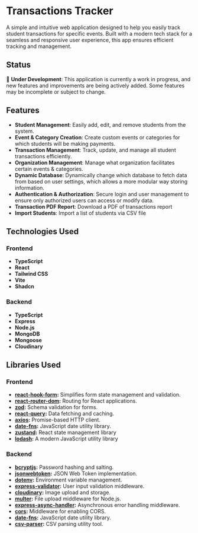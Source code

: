 # Transactions Tracker

A simple and intuitive web application designed to help you easily track student transactions for specific events. Built with a modern tech stack for a seamless and responsive user experience, this app ensures efficient tracking and management.

## Status

🚧 **Under Development**: This application is currently a work in progress, and new features and improvements are being actively added. Some features may be incomplete or subject to change.

## Features

- **Student Management**: Easily add, edit, and remove students from the system.
- **Event & Category Creation**: Create custom events or categories for which students will be making payments.
- **Transaction Management**: Track, update, and manage all student transactions efficiently.
- **Organization Management**: Manage what organization facilitates certain events & categories.
- **Dynamic Database**: Dynamically change which database to fetch data from based on user settings, which allows a more modular way storing information.
- **Authentication & Authorization**: Secure login and user management to ensure only authorized users can access or modify data.
- **Transaction PDF Report**: Download a PDF of transactions report
- **Import Students**: Import a list of students via CSV file

## Technologies Used

### Frontend

- **TypeScript**
- **React**
- **Tailwind CSS**
- **Vite**
- **Shadcn**

### Backend

- **TypeScript**
- **Express**
- **Node.js**
- **MongoDB**
- **Mongoose**
- **Cloudinary**

## Libraries Used

### Frontend

- **[react-hook-form](https://www.npmjs.com/package/react-hook-form):** Simplifies form state management and validation.
- **[react-router-dom](https://reactrouter.com/en/main):** Routing for React applications.
- **[zod](https://zod.dev/):** Schema validation for forms.
- **[react-query](https://www.npmjs.com/package/react-query):** Data fetching and caching.
- **[axios](https://axios-http.com/docs/intro):** Promise-based HTTP client.
- **[date-fns](https://date-fns.org/docs/Getting-Started):** JavaScript date utility library.
- **[zustand](https://zustand.docs.pmnd.rs/getting-started/introduction):** React state management library
- **[lodash](https://lodash.com):** A modern JavaScript utility library

### Backend

- **[bcryptjs](https://www.npmjs.com/package/bcryptjs):** Password hashing and salting.
- **[jsonwebtoken](https://www.npmjs.com/package/jsonwebtoken):** JSON Web Token implementation.
- **[dotenv](https://www.npmjs.com/package/dotenv):** Environment variable management.
- **[express-validator](https://www.npmjs.com/package/express-validator):** User input validation middleware.
- **[cloudinary](https://cloudinary.com/):** Image upload and storage.
- **[multer](https://www.npmjs.com/package/multer):** File upload middleware for Node.js.
- **[express-async-handler](https://www.npmjs.com/package/express-async-handler):** Asynchronous error handling middleware.
- **[cors](https://www.npmjs.com/package/cors):** Middleware for enabling CORS.
- **[date-fns](https://date-fns.org/docs/Getting-Started):** JavaScript date utility library.
- **[csv-parser](https://www.npmjs.com/package/csv-parser):** CSV parsing utility tool.
